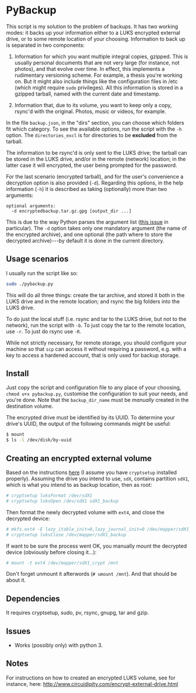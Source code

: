 PyBackup 
===
This script is my solution to the problem of backups. It has two
working modes: it backs up your information either to a LUKS
encrypted external drive, or to some remote location of your
choosing. Information to back up is separated in two components: 

1. Information for which you want multiple integral copies, gzipped.
	 This is usually personal documents that are not very large (for
	 instance, not photos), and that evolve over time. In effect, this
	 implements a rudimentary versioning scheme. For example, a thesis
	 you're working on. But it might also include things like the
	 configuration files in /etc (which might require `sudo` privileges).
	 All this information is stored in a gzipped tarball, named with the
	 current date and timestamp.
	 
2. Information that, due to its volume, you want to keep only a copy,
	 rsync'd with the original. Photos, music or videos, for example.

In the file `backup.json`, in the "dirs" section, you can choose which
folders fit which category. To see the available options, run the
script with the `-h` option. The `directories_excl` is for directories
to be **excluded** from the tarball.

The information to be rsync'd is only sent to the LUKS drive; the
tarball can be stored in the LUKS drive, and/or in the remote (network)
location; in the latter case it will encrypted, the user being prompted
for the password.

For the last scenario (encrypted tarball), and for the user's
convenience a decryption option is also provided (`-d`). Regarding this
options, in the help information (`-h`) it is described as taking
(optionally) more than two arguments: 

~~~ text
optional arguments:
  -d encryptedbackup.tar.gz.gpg [output_dir ...]
~~~

This is due to the way Python parses the argument list ([this
issue](https://stackoverflow.com/questions/23172172/range-for-nargs-in-argparse)
in particular). The `-d` option takes only one mandatory argument (the
name of the encrypted archive), and one optional (the path where to
store the decrypted archive)---by default it is done in the current
directory.

Usage scenarios
---

I usually run the script like so:

~~~ bash
sudo ./pybackup.py
~~~

This will do all three things: create the tar archive, and stored it
both in the LUKS drive and in the remote location; and rsync the big
folders into the LUKS drive.

To do just the local stuff (i.e. rsync and tar to the LUKS drive, but
not to the network), run the script with `-b`. To just copy the tar to
the remote location, use `-r`. To just do rsync use `-R`.

While not strictly necessary, for remote storage, you should configure
your machine so that `scp` can access it without requiring a password,
e.g. with a key to access a hardened account, that is only used for
backup storage.

Install 
---

Just copy the script and configuration file to any place of your
choosing, `chmod u+x pybackup.py`, customise the configuration to suit
your needs, and you're done. Note that the `backup_dir_name` must be
*manually* created in the destination volume.

The encrypted drive must be identified by its UUID. To determine your
drive's UUID, the output of the following commands might be useful:

```bash
$ mount
$ ls -l /dev/disk/by-uuid
```

Creating an encrypted external volume
------

Based on the instructions
[here](http://www.circuidipity.com/encrypt-external-drive.html) (I
assume you have `cryptsetup` installed properly). Assuming the drive you
intend to use, `sdX`, contains partition `sdX1`, which is what you
intend to as backup location, then as root:

~~~ bash
# cryptsetup luksFormat /dev/sdX1
# cryptsetup luksOpen /dev/sdX1 sdX1_backup
~~~

Then format the newly decrypted volume with `ext4`, and close the
decrypted device:

~~~ bash
# mkfs.ext4 -E lazy_itable_init=0,lazy_journal_init=0 /dev/mapper/sdX1_crypt
# cryptsetup luksClose /dev/mapper/sdX1_backup
~~~

If want to be sure the process went OK, you manually mount the decrypted
device (obviously before closing it...):

~~~ bash
# mount -t ext4 /dev/mapper/sdX1_crypt /mnt
~~~

Don't forget unmount it afterwords (`# umount /mnt`). And that should be
about it.

Dependencies 
---

It requires cryptsetup, sudo, pv, rsync, gnupg, tar and gzip.

Issues
---

- Works (possibly only) with python 3. 

Notes
---

For instructions on how to created an encrypted LUKS volume, see for
instance, here:
http://www.circuidipity.com/encrypt-external-drive.html
